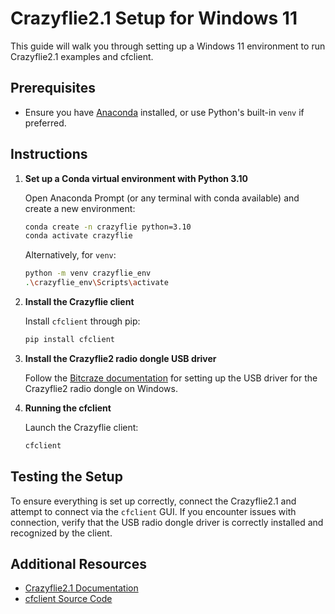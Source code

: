 
# Crazyflie2.1 Setup for Windows 11

This guide will walk you through setting up a Windows 11 environment to run Crazyflie2.1 examples and cfclient.

## Prerequisites
- Ensure you have [Anaconda](https://www.anaconda.com/products/individual) installed, or use Python's built-in `venv` if preferred.

## Instructions

1. **Set up a Conda virtual environment with Python 3.10**

   Open Anaconda Prompt (or any terminal with conda available) and create a new environment:
   ```bash
   conda create -n crazyflie python=3.10
   conda activate crazyflie
   ```

   Alternatively, for `venv`:
   ```bash
   python -m venv crazyflie_env
   .\crazyflie_env\Scripts\activate
   ```

2. **Install the Crazyflie client**

   Install `cfclient` through pip:
   ```bash
   pip install cfclient
   ```

3. **Install the Crazyflie2 radio dongle USB driver**

   Follow the [Bitcraze documentation](https://www.bitcraze.io/documentation/repository/crazyradio-firmware/master/building/usbwindows/) for setting up the USB driver for the Crazyflie2 radio dongle on Windows.

4. **Running the cfclient**

   Launch the Crazyflie client:
   ```bash
   cfclient
   ```

## Testing the Setup

To ensure everything is set up correctly, connect the Crazyflie2.1 and attempt to connect via the `cfclient` GUI. If you encounter issues with connection, verify that the USB radio dongle driver is correctly installed and recognized by the client.

## Additional Resources
- [Crazyflie2.1 Documentation](https://www.bitcraze.io/documentation/repository/crazyflie-firmware/master/getting-started/)
- [cfclient Source Code](https://github.com/bitcraze/crazyflie-clients-python)
